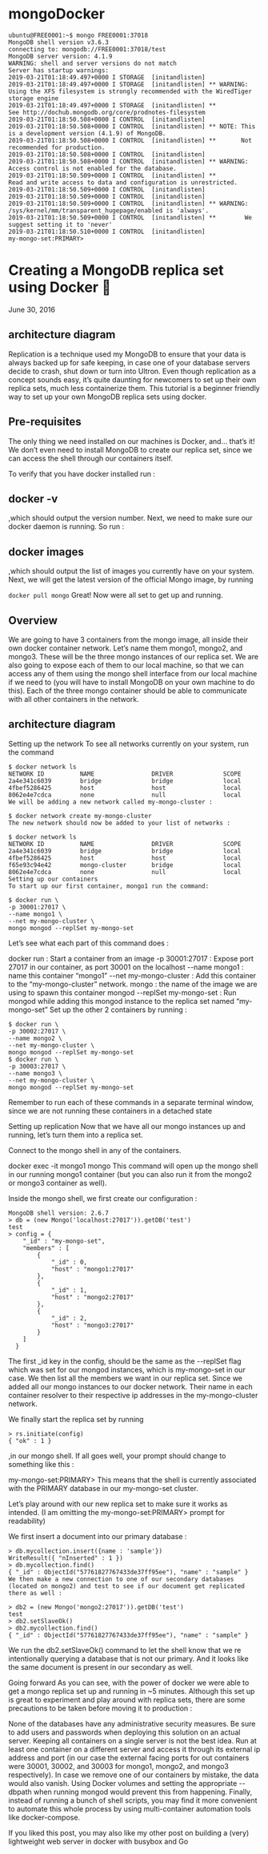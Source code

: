 # mongoDocker


```
ubuntu@FREE0001:~$ mongo FREE0001:37018
MongoDB shell version v3.6.3
connecting to: mongodb://FREE0001:37018/test
MongoDB server version: 4.1.9
WARNING: shell and server versions do not match
Server has startup warnings: 
2019-03-21T01:18:49.497+0000 I STORAGE  [initandlisten] 
2019-03-21T01:18:49.497+0000 I STORAGE  [initandlisten] ** WARNING: Using the XFS filesystem is strongly recommended with the WiredTiger storage engine
2019-03-21T01:18:49.497+0000 I STORAGE  [initandlisten] **          See http://dochub.mongodb.org/core/prodnotes-filesystem
2019-03-21T01:18:50.508+0000 I CONTROL  [initandlisten] 
2019-03-21T01:18:50.508+0000 I CONTROL  [initandlisten] ** NOTE: This is a development version (4.1.9) of MongoDB.
2019-03-21T01:18:50.508+0000 I CONTROL  [initandlisten] **       Not recommended for production.
2019-03-21T01:18:50.508+0000 I CONTROL  [initandlisten] 
2019-03-21T01:18:50.508+0000 I CONTROL  [initandlisten] ** WARNING: Access control is not enabled for the database.
2019-03-21T01:18:50.509+0000 I CONTROL  [initandlisten] **          Read and write access to data and configuration is unrestricted.
2019-03-21T01:18:50.509+0000 I CONTROL  [initandlisten] 
2019-03-21T01:18:50.509+0000 I CONTROL  [initandlisten] 
2019-03-21T01:18:50.509+0000 I CONTROL  [initandlisten] ** WARNING: /sys/kernel/mm/transparent_hugepage/enabled is 'always'.
2019-03-21T01:18:50.509+0000 I CONTROL  [initandlisten] **        We suggest setting it to 'never'
2019-03-21T01:18:50.510+0000 I CONTROL  [initandlisten] 
my-mongo-set:PRIMARY> 
```
# Creating a MongoDB replica set using Docker 🍃
June 30, 2016
##  architecture diagram
Replication is a technique used my MongoDB to ensure that your data is always backed up for safe keeping, in case one of your database servers decide to crash, shut down or turn into Ultron. Even though replication as a concept sounds easy, it’s quite daunting for newcomers to set up their own replica sets, much less containerize them.
This tutorial is a beginner friendly way to set up your own MongoDB replica sets using docker.

##  Pre-requisites
The only thing we need installed on our machines is Docker, and… that’s it! We don’t even need to install MongoDB to create our replica set, since we can access the shell through our containers itself.

To verify that you have docker installed run :

## docker -v
,which should output the version number. Next, we need to make sure our docker daemon is running. So run :

## docker images
,which should output the list of images you currently have on your system.
Next, we will get the latest version of the official Mongo image, by running

```docker pull mongo```
Great! Now were all set to get up and running.

## Overview
We are going to have 3 containers from the mongo image, all inside their own docker container network. Let’s name them mongo1, mongo2, and mongo3. These will be the three mongo instances of our replica set. We are also going to expose each of them to our local machine, so that we can access any of them using the mongo shell interface from our local machine if we need to (you will have to install MongoDB on your own machine to do this). Each of the three mongo container should be able to communicate with all other containers in the network.

## architecture diagram
Setting up the network
To see all networks currently on your system, run the command
```
$ docker network ls
NETWORK ID          NAME                DRIVER              SCOPE
2a4e341c6039        bridge              bridge              local
4fbef5286425        host                host                local
8062e4e7cdca        none                null                local
We will be adding a new network called my-mongo-cluster :

$ docker network create my-mongo-cluster
The new network should now be added to your list of networks :

$ docker network ls
NETWORK ID          NAME                DRIVER              SCOPE
2a4e341c6039        bridge              bridge              local
4fbef5286425        host                host                local
f65e93c94e42        mongo-cluster       bridge              local
8062e4e7cdca        none                null                local
Setting up our containers
To start up our first container, mongo1 run the command:

$ docker run \
-p 30001:27017 \
--name mongo1 \
--net my-mongo-cluster \
mongo mongod --replSet my-mongo-set
```
Let’s see what each part of this command does :

docker run : Start a container from an image
-p 30001:27017 : Expose port 27017 in our container, as port 30001 on the localhost
--name mongo1 : name this container “mongo1”
--net my-mongo-cluster : Add this container to the “my-mongo-cluster” network.
mongo : the name of the image we are using to spawn this container
mongod --replSet my-mongo-set : Run mongod while adding this mongod instance to the replica set named “my-mongo-set”
Set up the other 2 containers by running :
```
$ docker run \
-p 30002:27017 \
--name mongo2 \
--net my-mongo-cluster \
mongo mongod --replSet my-mongo-set
$ docker run \
-p 30003:27017 \
--name mongo3 \
--net my-mongo-cluster \
mongo mongod --replSet my-mongo-set
```
Remember to run each of these commands in a separate terminal window, since we are not running these containers in a detached state

Setting up replication
Now that we have all our mongo instances up and running, let’s turn them into a replica set.

Connect to the mongo shell in any of the containers.

docker exec -it mongo1 mongo
This command will open up the mongo shell in our running mongo1 container (but you can also run it from the mongo2 or mongo3 container as well).

Inside the mongo shell, we first create our configuration :
```
MongoDB shell version: 2.6.7
> db = (new Mongo('localhost:27017')).getDB('test')
test
> config = {
  	"_id" : "my-mongo-set",
  	"members" : [
  		{
  			"_id" : 0,
  			"host" : "mongo1:27017"
  		},
  		{
  			"_id" : 1,
  			"host" : "mongo2:27017"
  		},
  		{
  			"_id" : 2,
  			"host" : "mongo3:27017"
  		}
  	]
  }
  ```
The first _id key in the config, should be the same as the --replSet flag which was set for our mongod instances, which is my-mongo-set in our case. We then list all the members we want in our replica set. Since we added all our mongo instances to our docker network. Their name in each container resolver to their respective ip addresses in the my-mongo-cluster network.

We finally start the replica set by running
```
> rs.initiate(config)
{ "ok" : 1 }
```
,in our mongo shell. If all goes well, your prompt should change to something like this :

my-mongo-set:PRIMARY>
This means that the shell is currently associated with the PRIMARY database in our my-mongo-set cluster.

Let’s play around with our new replica set to make sure it works as intended. (I am omitting the my-mongo-set:PRIMARY> prompt for readability)

We first insert a document into our primary database :
```
> db.mycollection.insert({name : 'sample'})
WriteResult({ "nInserted" : 1 })
> db.mycollection.find()
{ "_id" : ObjectId("57761827767433de37ff95ee"), "name" : "sample" }
We then make a new connection to one of our secondary databases (located on mongo2) and test to see if our document get replicated there as well :

> db2 = (new Mongo('mongo2:27017')).getDB('test')
test
> db2.setSlaveOk()
> db2.mycollection.find()
{ "_id" : ObjectId("57761827767433de37ff95ee"), "name" : "sample" }
```
We run the db2.setSlaveOk() command to let the shell know that we re intentionally querying a database that is not our primary. And it looks like the same document is present in our secondary as well.

Going forward
As you can see, with the power of docker we were able to get a mongo replica set up and running in ~5 minutes. Although this set up is great to experiment and play around with replica sets, there are some precautions to be taken before moving it to production :

None of the databases have any administrative security measures. Be sure to add users and passwords when deploying this solution on an actual server.
Keeping all containers on a single server is not the best idea. Run at least one container on a different server and access it through its external ip address and port (in our case the external facing ports for out containers were 30001, 30002, and 30003 for mongo1, mongo2, and mongo3 respectively).
In case we remove one of our containers by mistake, the data would also vanish. Using Docker volumes and setting the appropriate --dbpath when running mongod would prevent this from happening.
Finally, instead of running a bunch of shell scripts, you may find it more convenient to automate this whole process by using multi-container automation tools like docker-compose.

If you liked this post, you may also like my other post on building a (very) lightweight web server in docker with busybox and Go
